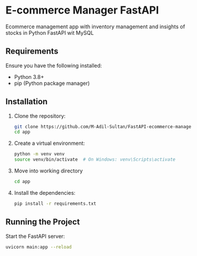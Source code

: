 # E-commerce Manager FastAPI

Ecommerce management app with inventory management and insights of stocks in Python FastAPI wit MySQL

## Requirements

Ensure you have the following installed:

- Python 3.8+
- pip (Python package manager)

## Installation

1. Clone the repository:

   ```bash
   git clone https://github.com/M-Adil-Sultan/FastAPI-ecommerce-manager
   cd app
   ```

2. Create a virtual environment:

   ```bash
   python -m venv venv
   source venv/bin/activate  # On Windows: venv\Scripts\activate
   ```

3. Move into working directory

   ```bash
   cd app
   ```

4. Install the dependencies:

   ```bash
   pip install -r requirements.txt
   ```

## Running the Project

Start the FastAPI server:

```bash
uvicorn main:app --reload
```
